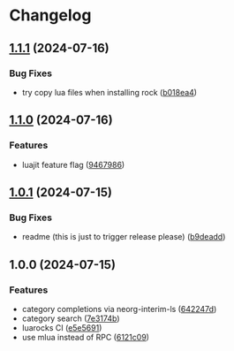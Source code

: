 # Changelog

## [1.1.1](https://github.com/benlubas/neorg-se/compare/v1.1.0...v1.1.1) (2024-07-16)


### Bug Fixes

* try copy lua files when installing rock ([b018ea4](https://github.com/benlubas/neorg-se/commit/b018ea4be046bd5eb7dda10050fa4b89c8d76604))

## [1.1.0](https://github.com/benlubas/neorg-se/compare/v1.0.1...v1.1.0) (2024-07-16)


### Features

* luajit feature flag ([9467986](https://github.com/benlubas/neorg-se/commit/9467986666731f10cce764a29cf15ffc1eb5016d))

## [1.0.1](https://github.com/benlubas/neorg-se/compare/v1.0.0...v1.0.1) (2024-07-15)


### Bug Fixes

* readme (this is just to trigger release please) ([b9deadd](https://github.com/benlubas/neorg-se/commit/b9deadd0b4a9410d4be7300beb720ff2fa32bed2))

## 1.0.0 (2024-07-15)


### Features

* category completions via neorg-interim-ls ([642247d](https://github.com/benlubas/neorg-se/commit/642247d59165af3138c14384b494f8aac5454326))
* category search ([7e3174b](https://github.com/benlubas/neorg-se/commit/7e3174b877fa7db6b1d557348d4632503380540f))
* luarocks CI ([e5e5691](https://github.com/benlubas/neorg-se/commit/e5e5691b16435dc4ab9162d9009266d0a40745ca))
* use mlua instead of RPC ([6121c09](https://github.com/benlubas/neorg-se/commit/6121c09b48133a90f17e29f7a61f9177967dd50b))
